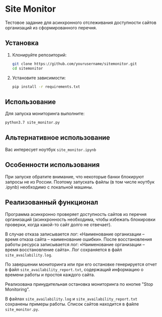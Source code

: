 # Site Monitor

Тестовое задание для асинхронного отслеживания доступности сайтов организаций из сформированного перечня.

## Установка

1. Клонируйте репозиторий:
    ```bash
    git clone https://github.com/yourusername/sitemonitor.git
    cd sitemonitor
    ```

2. Установите зависимости:
    ```bash
    pip install -r requirements.txt
    ```

## Использование

Для запуска мониторинга выполните:
```bash
python3.7 site_monitor.py
```

## Альтернативное использование

Вас интересует ноутбук `site_monitor.ipynb`

## Особенности использования
При запуске обратите внимание, что некоторые банки блокируют запросы не из России. Поэтому запускать файлы (в том числе ноутбук .ipynb) необходимо с локальной машины.

## Реализованный функционал

Программа асинхронно проверяет доступность сайтов из перечня организаций (асинхронность необходима, чтобы избежать блокировки проверки, когда какой-то сайт долго не отвечает).

В случае отказа записывается лог: «Наименование организации – время отказа сайта – наименование ошибки». 
После восстановления работы ресурса записывается лог: «Наименование организации – время восстановление сайта». Лог сохраняется в файл `site_availability.log`. 

По завершении мониторинга или при его остановке генерируется отчет в файл `site_availability_report.txt`, содержащий информацию о времени работы и простоя каждого сайта.

Реализована принудительная остановка мониторинга по кнопке "Stop Monitoring".

В файлах `site_availability.log` и `site_availability_report.txt` сохранены примеры работы. Список сайтов находится в файле `site_monitor.py`.
